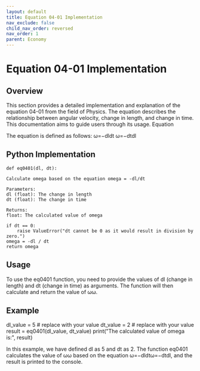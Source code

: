 ```yaml
---
layout: default
title: Equation 04-01 Implementation
nav_exclude: false
child_nav_order: reversed
nav_order: 1
parent: Economy
---
```


# Equation 04-01 Implementation
## Overview

This section provides a detailed implementation and explanation of the equation 04-01 from the field of Physics. The equation describes the relationship between angular velocity, change in length, and change in time. This documentation aims to guide users through its usage.
Equation

The equation is defined as follows:
ω=−dldt
ω=−dtdl​

## Python Implementation

    def eq0401(dl, dt):
    
    Calculate omega based on the equation omega = -dl/dt

    Parameters:
    dl (float): The change in length
    dt (float): The change in time

    Returns:
    float: The calculated value of omega
    
    if dt == 0:
        raise ValueError("dt cannot be 0 as it would result in division by zero.")
    omega = -dl / dt
    return omega

## Usage

To use the eq0401 function, you need to provide the values of dl (change in length) and dt (change in time) as arguments. The function will then calculate and return the value of ωω.

## Example

dl_value = 5  # replace with your value
dt_value = 2  # replace with your value
result = eq0401(dl_value, dt_value)
print("The calculated value of omega is:", result)

In this example, we have defined dl as 5 and dt as 2. The function eq0401 calculates the value of ωω based on the equation ω=−dldtω=−dtdl​, and the result is printed to the console.
